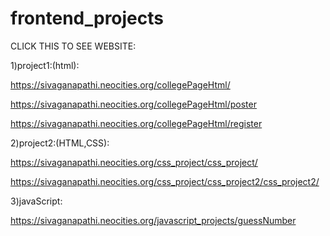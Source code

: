 # frontend_projects


CLICK THIS TO SEE WEBSITE:

1)project1:(html):

https://sivaganapathi.neocities.org/collegePageHtml/

https://sivaganapathi.neocities.org/collegePageHtml/poster

https://sivaganapathi.neocities.org/collegePageHtml/register

2)project2:(HTML,CSS):

https://sivaganapathi.neocities.org/css_project/css_project/

https://sivaganapathi.neocities.org/css_project/css_project2/css_project2/


3)javaScript:

https://sivaganapathi.neocities.org/javascript_projects/guessNumber
